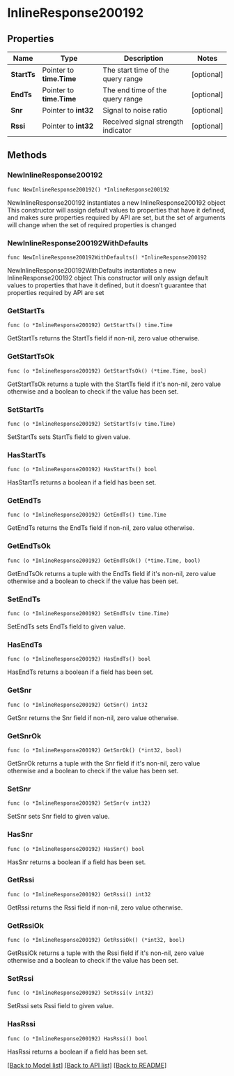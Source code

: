 # InlineResponse200192

## Properties

Name | Type | Description | Notes
------------ | ------------- | ------------- | -------------
**StartTs** | Pointer to **time.Time** | The start time of the query range | [optional] 
**EndTs** | Pointer to **time.Time** | The end time of the query range | [optional] 
**Snr** | Pointer to **int32** | Signal to noise ratio | [optional] 
**Rssi** | Pointer to **int32** | Received signal strength indicator | [optional] 

## Methods

### NewInlineResponse200192

`func NewInlineResponse200192() *InlineResponse200192`

NewInlineResponse200192 instantiates a new InlineResponse200192 object
This constructor will assign default values to properties that have it defined,
and makes sure properties required by API are set, but the set of arguments
will change when the set of required properties is changed

### NewInlineResponse200192WithDefaults

`func NewInlineResponse200192WithDefaults() *InlineResponse200192`

NewInlineResponse200192WithDefaults instantiates a new InlineResponse200192 object
This constructor will only assign default values to properties that have it defined,
but it doesn't guarantee that properties required by API are set

### GetStartTs

`func (o *InlineResponse200192) GetStartTs() time.Time`

GetStartTs returns the StartTs field if non-nil, zero value otherwise.

### GetStartTsOk

`func (o *InlineResponse200192) GetStartTsOk() (*time.Time, bool)`

GetStartTsOk returns a tuple with the StartTs field if it's non-nil, zero value otherwise
and a boolean to check if the value has been set.

### SetStartTs

`func (o *InlineResponse200192) SetStartTs(v time.Time)`

SetStartTs sets StartTs field to given value.

### HasStartTs

`func (o *InlineResponse200192) HasStartTs() bool`

HasStartTs returns a boolean if a field has been set.

### GetEndTs

`func (o *InlineResponse200192) GetEndTs() time.Time`

GetEndTs returns the EndTs field if non-nil, zero value otherwise.

### GetEndTsOk

`func (o *InlineResponse200192) GetEndTsOk() (*time.Time, bool)`

GetEndTsOk returns a tuple with the EndTs field if it's non-nil, zero value otherwise
and a boolean to check if the value has been set.

### SetEndTs

`func (o *InlineResponse200192) SetEndTs(v time.Time)`

SetEndTs sets EndTs field to given value.

### HasEndTs

`func (o *InlineResponse200192) HasEndTs() bool`

HasEndTs returns a boolean if a field has been set.

### GetSnr

`func (o *InlineResponse200192) GetSnr() int32`

GetSnr returns the Snr field if non-nil, zero value otherwise.

### GetSnrOk

`func (o *InlineResponse200192) GetSnrOk() (*int32, bool)`

GetSnrOk returns a tuple with the Snr field if it's non-nil, zero value otherwise
and a boolean to check if the value has been set.

### SetSnr

`func (o *InlineResponse200192) SetSnr(v int32)`

SetSnr sets Snr field to given value.

### HasSnr

`func (o *InlineResponse200192) HasSnr() bool`

HasSnr returns a boolean if a field has been set.

### GetRssi

`func (o *InlineResponse200192) GetRssi() int32`

GetRssi returns the Rssi field if non-nil, zero value otherwise.

### GetRssiOk

`func (o *InlineResponse200192) GetRssiOk() (*int32, bool)`

GetRssiOk returns a tuple with the Rssi field if it's non-nil, zero value otherwise
and a boolean to check if the value has been set.

### SetRssi

`func (o *InlineResponse200192) SetRssi(v int32)`

SetRssi sets Rssi field to given value.

### HasRssi

`func (o *InlineResponse200192) HasRssi() bool`

HasRssi returns a boolean if a field has been set.


[[Back to Model list]](../README.md#documentation-for-models) [[Back to API list]](../README.md#documentation-for-api-endpoints) [[Back to README]](../README.md)


